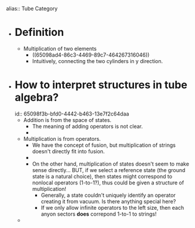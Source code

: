 alias:: Tube Category

- # Definition
	- Multiplication of two elements
		- ((65098ad4-86c3-4469-89c7-464267316046))
		- Intuitively, connecting the two cylinders in y direction.
- # How to interpret structures in tube algebra?
  id:: 65098f3b-bfd0-4442-b463-13e7f2c64daa
	- Addition is from the space of states.
		- The meaning of adding operators is not clear.
		-
	- Multiplication is from operators.
		- We have the concept of fusion, but multiplication of strings doesn't directly fit into fusion.
		-
		- On the other hand, multiplication of states doesn't seem to make sense directly...
		  BUT, if we select a reference state (the ground state is a natural choice), then states might correspond to nonlocal operators (1-to-1?), thus could be given a structure of multiplication!
			- Generally, a state couldn't uniquely identify an operator creating it from vacuum. Is there anything special here?
			- If we only allow infinite operators to the left size, then each anyon sectors **does** correpond 1-to-1 to strings!
	-